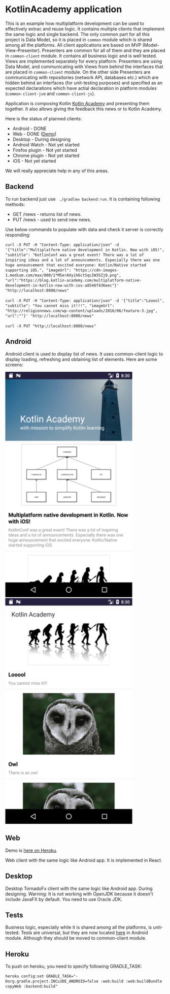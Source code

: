 # KotlinAcademy application

This is an example how multiplatform development can be used to effectively extrac and reuse logic. 
It contains multiple clients that implement the same logic and single backend.
The only common part for all this project is Data Model, so it is placed in `common` module which is shared among all the platforms.
All client applications are based on MVP (Model-View-Presenter). 
Presenters are common for all of them and they are placed in `common-client` module. 
It contains all business logic and is well tested.
Views are implemented separately for every platform. 
Presenters are using Data Model, and communicating with Views from behind the interfaces that are placed in `common-client` module.
On the other side Presenters are communicating with repositories (network API, databases etc.) 
which are hidden behind an interfaces (for unit-testing purposes) and specified as an expected declarations
which have actial declaration in platform modules (`common-client-jvm` and `common-client-js`).

Application is composing Kotlin [Kotlin Academy](https://blog.kotlin-academy.com/) and presenting them together. 
It also allows giving the feedback this news or to Kotlin Academy. 

Here is the status of planned clients:
* Android - DONE
* Web - DONE ([Demo](https://kotlin-academy.herokuapp.com/))
* Desktop - During designing
* Android Watch - Not yet started
* Firefox plugin - Not yet started
* Chrome plugin - Not yet started
* iOS - Not yet started

We will really appreciate help in any of this areas.

## Backend

To run backend just use ` ./gradlew backend:run`. It is containing following methods:
* GET /news - returns list of news.
* PUT /news - used to send new news.

Use below commands to populate with data and check it server is correctly responding:

```
curl -X PUT -H "Content-Type: application/json" -d '{"title":"Multiplatform native development in Kotlin. Now with iOS!", "subtitle": "KotlinConf was a great event! There was a lot of inspiring ideas and a lot of announcements. Especially there was one huge announcement that excited everyone: Kotlin/Native started supporting iOS.", "imageUrl": "https://cdn-images-1.medium.com/max/800/1*M5erAXyih6ctSqcIW35ZjQ.png", "url":"https://blog.kotlin-academy.com/multiplatform-native-development-in-kotlin-now-with-ios-a8546f436eec"}' "http://localhost:8080/news"

curl -X PUT -H "Content-Type: application/json" -d '{"title":"Looool", "subtitle": "You cannot miss it!!!", "imageUrl": "http://religionnews.com/wp-content/uploads/2016/06/feature-3.jpg", "url":""}' "http://localhost:8080/news"

curl -X PUT "http://localhost:8080/news"
```

## Android

Android client is used to display list of news. It uses common-client logic to display loading, refreshing and obtaining list of elements. Here are some screens:

<img src="art/Android1.png" width="400"> <img src="art/Android2.png" width="400">

## Web

Demo is [here on Heroku](https://kotlin-academy.herokuapp.com/#/).

Web client with the same logic like Android app. It is implemented in React.

## Desktop

Desktop TornadoFx client with the same logic like Android app. During designing. Warning: It is not working with OpenJDK because it doesn't include JavaFX by default. You need to use Oracle JDK.

## Tests

Business logic, especially while it is shared among all the platforms, is unit-tested. Tests are universal, but they are now located [here](https://github.com/MarcinMoskala/KotlinAcademyApp/blob/master/android/app/src/test/java/com/marcinmoskala/kotlinacademy/NewsPresenterUnitTest.kt) in Android module. Although they should be moved to common-client module.

## Heroku

To push on heroku, you need to specify following GRADLE_TASK:

```
heroku config:set GRADLE_TASK="-Dorg.gradle.project.INCLUDE_ANDROID=false :web:build :web:buildBundle copyWeb :backend:build"
```